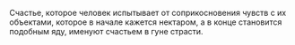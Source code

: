 Счастье, которое человек испытывает от соприкосновения чувств с их объектами, которое в начале кажется нектаром, а в конце становится подобным яду, именуют счастьем в гуне страсти.
